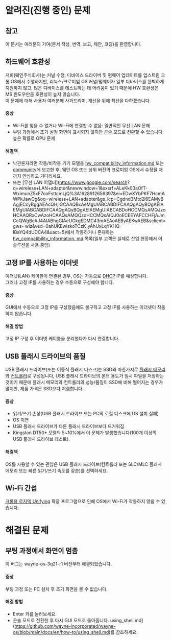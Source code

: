 # 알려진(진행 중인) 문제

## 참고
이 문서는 여러분의 기여(문서 작성, 번역, 보고, 제안, 코딩)를 환영합니다.

## 하드웨어 호환성
저희(웨인주식회사)는 커널 수정, 디바이스 드라이버 및 펌웨어 업데이트를 업스트림 크롬 OS에서 수행하지만, 리눅스/크로미엄 OS 커널/펌웨어가 일부 디바이스를 완벽하게 지원하지 않고, 많은 디바이스를 테스트하는 데 어려움이 있기 때문에 HW 호환성은 MS 윈도우만큼 호환성이 높지 않습니다.
<br> 이 문제에 대해 사용자 여러분께 사과드리며, 개선을 위해 최선을 다하겠습니다.

#### 증상
- Wi-Fi를 찾을 수 없거나 Wi-Fi에 연결할 수 없음: 일반적인 무선 LAN 문제
- 부팅 과정에서 초기 설정 화면이 표시되지 않지만 콘솔 모드로 전환할 수 있습니다: 높은 확률로 GPU 문제

#### 해결책
- 낙관론자라면 작동/비작동 기기 모델을 [hw_compatibility_information.md](https://github.com/wayne-incorporated/wayne-os/blob/main/docs/en/release/hw_compatibility_information.md) 또는 [community](https://www.facebook.com/groups/wayneosgroup)에 보고한 후, 웨인 OS 또는 상위 버전의 크로미엄 OS에서 수정될 때까지 안심하고 기다리세요.
- 또는 [무선 LAN 어댑터](https://www.google.com/search? q=wireless+LAN+adapter&newwindow=1&sxsrf=ALeKk03aOfT- WximunZ5xF7ooFsttcmLjQ%3A1628912656397&ei=EDwXYbPKF7HcmAWPkJawCg&oq=wireless+LAN+adapter&gs_lcp=Cgdnd3Mtd2l6EAMyBAgjECcyBggAEAcQHjIGCAAQBxAeMgUIABCABDIFCAAQgAQyBQgAEIAEMgUIABCABDIFCAAQgAQyBQgAEIAEMgUIABCABDoHCCMQsAMQJzoHCAAQRxCwAzoHCAAQsAMQQzoHCCMQsAIQJ0oECEEYAFCCHFjAJmCcQWgBcAJ4AIABhgGIAeUGkgEDMC43mAEAoAEByAEKwAEB&sclient=gws- wiz&ved=0ahUKEwizkoTCzK_yAhUxLqYKHQ-IBaYQ4dUDCA4&uact=5)에서 작동하거나 존재하는 [hw_compatibility_information. md](https://github.com/wayne-incorporated/wayne-os/blob/main/docs/en/release/hw_compatibility_information.md) 목록(일부 고객은 실제로 산업 현장에서 이 솔루션을 사용 중임)

## 고정 IP를 사용하는 이더넷
이더넷(LAN) 케이블이 연결된 경우, OS는 자동으로 [DHCP](https://en.wikipedia.org/wiki/Dynamic_Host_Configuration_Protocol) IP를 예상합니다.
<br>그러나 고정 IP를 사용하는 경우 수동으로 구성해야 합니다.

#### 증상
GUI에서 수동으로 고정 IP를 구성했음에도 불구하고 고정 IP를 사용하는 이더넷이 작동하지 않습니다.
#### 해결 방법
고정 IP 구성 후 이더넷 케이블을 분리했다가 다시 연결합니다.

## USB 플래시 드라이브의 품질
USB 플래시 드라이브(또는 이동식 플래시 디스크)는 SSD와 마찬가지로 [플래시 메모리](https://en.wikipedia.org/wiki/Flash_memory)와 [컨트롤러](https://en.wikipedia.org/wiki/Flash_memory_controller)로 구성됩니다,
USB 플래시 드라이브의 본래 용도가 임시 파일을 저장하는 것이기 때문에 플래시 메모리와 컨트롤러의 성능/품질이 SSD에 비해 떨어지는 경우가 많지만, 제품 가격은 SSD보다 저렴합니다.
#### 증상
- 읽기/쓰기 손상(USB 플래시 드라이브 또는 PC의 로컬 디스크에 OS 설치 실패)
- OS 지연
- USB 플래시 드라이브가 다른 플래시 드라이브보다 뜨거워짐
- Kingston DT50* 모델의 5~10%에서 이 문제가 발생했습니다(100개 이상의 USB 플래시 드라이브 테스트).

#### 해결책
OS를 사용할 수 있는 괜찮은 USB 플래시 드라이브(컨트롤러 또는 SLC/MLC 플래시 메모리 또는 빠른 읽기/쓰기 속도를 갖춘)를 선택하세요.

## Wi-Fi 간섭
[크롬용 로지텍 Unifying](https://chrome.google.com/webstore/detail/logitech-unifying-for-chr/agpmgihmmmfkbhckmciedmhincdggomo?hl=en) 확장 프로그램으로 인해 OS에서 Wi-Fi가 작동하지 않을 수 있습니다.


# 해결된 문제

## 부팅 과정에서 화면이 멈춤
이 버그는 wayne-os-3q21-r1 버전부터 해결되었습니다.
#### 증상
부팅 과정 또는 PC 설치 후 초기 화면을 볼 수 없습니다.
#### 해결 방법
- Enter 키를 눌러보세요.
- 콘솔 모드로 전환한 후 다시 GUI 모드로 돌아옵니다. using_shell.md](https://github.com/wayne-incorporated/wayne-os/blob/main/docs/en/how-to/using_shell.md)를 참조하세요.


